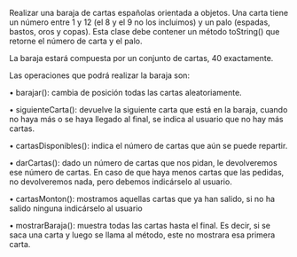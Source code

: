 Realizar una baraja de cartas españolas orientada a objetos. Una carta tiene un número entre 1
y 12 (el 8 y el 9 no los incluimos) y un palo (espadas, bastos, oros y copas). Esta clase debe
contener un método toString() que retorne el número de carta y el palo.

 La baraja estará
compuesta por un conjunto de cartas, 40 exactamente.

Las operaciones que podrá realizar la baraja son:

• barajar(): cambia de posición todas las cartas aleatoriamente.

• siguienteCarta(): devuelve la siguiente carta que está en la baraja, cuando no haya más o
se haya llegado al final, se indica al usuario que no hay más cartas.

• cartasDisponibles(): indica el número de cartas que aún se puede repartir.

• darCartas(): dado un número de cartas que nos pidan, le devolveremos ese número de
cartas. En caso de que haya menos cartas que las pedidas, no devolveremos nada, pero
debemos indicárselo al usuario.

• cartasMonton(): mostramos aquellas cartas que ya han salido, si no ha salido ninguna
indicárselo al usuario

• mostrarBaraja(): muestra todas las cartas hasta el final. Es decir, si se saca una carta y
luego se llama al método, este no mostrara esa primera carta.